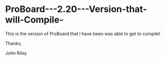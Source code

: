 # ProBoard---2.20---Version-that-will-Compile-

This is the version of ProBoard that I have been was able to get to compile!

Thanks,

John Riley
